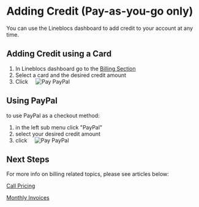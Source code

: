 # Adding Credit (Pay-as-you-go only)

You can use the Lineblocs dashboard to add credit to your account at any time.

## Adding Credit using a Card


1. In Lineblocs dashboard go to the [Billing Section](https://app.lineblocs.com/#/dashboard/billing)
2. Select a card and the desired credit amount
3. Click &nbsp;&nbsp;&nbsp;&nbsp;![Pay PayPal](/img/frontend/docs/shared/add-credit.png)

## Using PayPal

to use PayPal as a checkout method:

1. in the left sub menu click "PayPal"
2. select your desired credit amount
3. click &nbsp;&nbsp;&nbsp;&nbsp;![Pay PayPal](/img/frontend/docs/shared/pay-paypal.png)

## Next Steps

For more info on billing related topics, please see articles below:

[Call Pricing](https://lineblocs.com/resources/billing-and-pricing/call-pricing)

[Monthly Invoices](https://lineblocs.com/resources/billing-and-pricing/monthly-invoices)